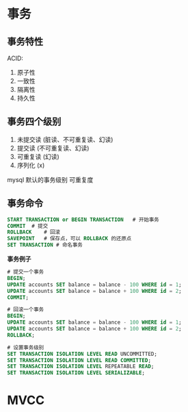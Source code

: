 # 事务
## 事务特性
ACID:
1. 原子性
2. 一致性
3. 隔离性
4. 持久性

## 事务四个级别
1. 未提交读 (脏读、不可重复读、幻读)
2. 提交读   (不可重复读、幻读)
3. 可重复读 (幻读)
4. 序列化   (x)

mysql 默认的事务级别 可重复度

## 事务命令
```SQL
START TRANSACTION or BEGIN TRANSACTION   # 开始事务
COMMIT  # 提交
ROLLBACK    # 回滚
SAVEPOINT   # 保存点，可以 ROLLBACK 的还原点
SET TRANSACTION # 命名事务
```

**事务例子**
```SQL
# 提交一个事务
BEGIN;
UPDATE accounts SET balance = balance - 100 WHERE id = 1;
UPDATE accounts SET balance = balance + 100 WHERE id = 2;
COMMIT;

# 回滚一个事务
BEGIN;
UPDATE accounts SET balance = balance - 100 WHERE id = 1;
UPDATE accounts SET balance = balance + 100 WHERE id = 2;
ROLLBACK;

# 设置事务级别
SET TRANSACTION ISOLATION LEVEL READ UNCOMMITTED;
SET TRANSACTION ISOLATION LEVEL READ COMMITTED;
SET TRANSACTION ISOLATION LEVEL REPEATABLE READ;
SET TRANSACTION ISOLATION LEVEL SERIALIZABLE;
```

# MVCC